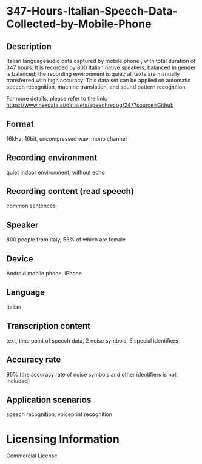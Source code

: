 # 347-Hours-Italian-Speech-Data-Collected-by-Mobile-Phone


## Description
Italian languageaudio data captured by mobile phone , with total duration of 347 hours. It is recorded by 800 Italian native speakers, balanced in gender is balanced; the recording environment is quiet; all texts are manually transferred with high accuracy. This data set can be applied on automatic speech recognition, machine translation, and sound pattern recognition.

For more details, please refer to the link: https://www.nexdata.ai/datasets/speechrecog/247?source=Github


## Format
16kHz, 16bit, uncompressed wav, mono channel

## Recording environment
quiet indoor environment, without echo

## Recording content (read speech)
common sentences

## Speaker
800 people from Italy, 53% of which are female

## Device
Android mobile phone, iPhone

## Language
Italian

## Transcription content
text, time point of speech data, 2 noise symbols, 5 special identifiers

## Accuracy rate
95% (the accuracy rate of noise symbols and other identifiers is not included)

## Application scenarios
speech recognition, voiceprint recognition

# Licensing Information
Commercial License
